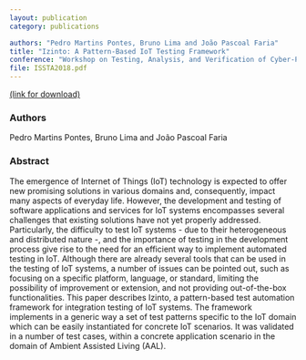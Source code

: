 ```yaml
---
layout: publication
category: publications

authors: "Pedro Martins Pontes, Bruno Lima and João Pascoal Faria"
title: "Izinto: A Pattern-Based IoT Testing Framework"
conference: "Workshop on Testing, Analysis, and Verification of Cyber-Physical Systems and Internet of Things (TAV-CPS/IoT 2018)"
file: ISSTA2018.pdf
---
```


<a href="https://2018.ecoop.org/event/tavcpsiot-2018-papers-a-pattern-based-iot-testing-framework"><i class="icon-pdf"></i> (link for download)</a>

### Authors

Pedro Martins Pontes, Bruno Lima and João Pascoal Faria

### Abstract

The emergence of Internet of Things (IoT) technology is expected to offer new promising solutions in various domains and, consequently, impact many aspects of everyday life. However, the development and testing of software applications and services for IoT systems encompasses several challenges that existing solutions have not yet properly addressed. Particularly, the difficulty to test IoT systems - due to their heterogeneous and distributed nature -, and the importance of testing in the development process give rise to the need for an efficient way to implement automated testing in IoT. Although there are already several tools that can be used in the testing of IoT systems, a number of issues can be pointed out, such as focusing on a specific platform, language, or standard, limiting the possibility of improvement or extension, and not providing out-of-the-box functionalities. This paper describes Izinto, a pattern-based test automation framework for integration testing of IoT systems. The framework implements in a generic way a set of test patterns specific to the IoT domain which can be easily instantiated for concrete IoT scenarios. It was validated in a number of test cases, within a concrete application scenario in the domain of Ambient Assisted Living (AAL).
